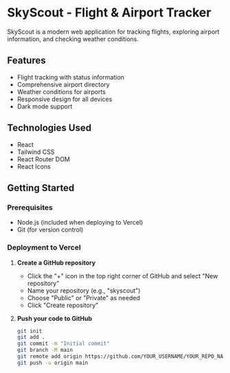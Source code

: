 # SkyScout - Flight & Airport Tracker

SkyScout is a modern web application for tracking flights, exploring airport information, and checking weather conditions.

## Features

- Flight tracking with status information
- Comprehensive airport directory
- Weather conditions for airports
- Responsive design for all devices
- Dark mode support

## Technologies Used

- React
- Tailwind CSS
- React Router DOM
- React Icons

## Getting Started

### Prerequisites

- Node.js (included when deploying to Vercel)
- Git (for version control)

### Deployment to Vercel

1. **Create a GitHub repository**
   - Click the "+" icon in the top right corner of GitHub and select "New repository"
   - Name your repository (e.g., "skyscout")
   - Choose "Public" or "Private" as needed
   - Click "Create repository"

2. **Push your code to GitHub**
   ```bash
   git init
   git add .
   git commit -m "Initial commit"
   git branch -M main
   git remote add origin https://github.com/YOUR_USERNAME/YOUR_REPO_NAME.git
   git push -u origin main
